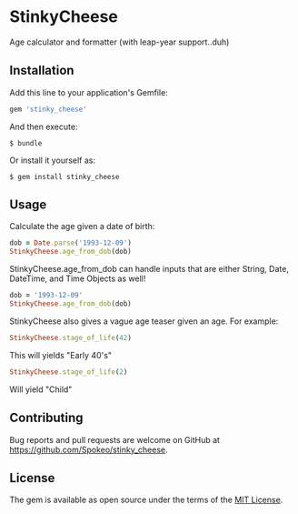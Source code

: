 # StinkyCheese

Age calculator and formatter (with leap-year support..duh)

## Installation

Add this line to your application's Gemfile:

```ruby
gem 'stinky_cheese'
```

And then execute:

    $ bundle

Or install it yourself as:

    $ gem install stinky_cheese

## Usage

Calculate the age given a date of birth:

```ruby
dob = Date.parse('1993-12-09')
StinkyCheese.age_from_dob(dob)
```

StinkyCheese.age_from_dob can handle inputs that are either String, Date, DateTime, and Time Objects as well!
```ruby
dob = '1993-12-09'
StinkyCheese.age_from_dob(dob)
```

StinkyCheese also gives a vague age teaser given an age. For example:

```ruby
StinkyCheese.stage_of_life(42)
```

This will yields "Early 40's"

```ruby
StinkyCheese.stage_of_life(2)
```

Will yield "Child"

## Contributing

Bug reports and pull requests are welcome on GitHub at https://github.com/Spokeo/stinky_cheese.


## License

The gem is available as open source under the terms of the [MIT License](http://opensource.org/licenses/MIT).


